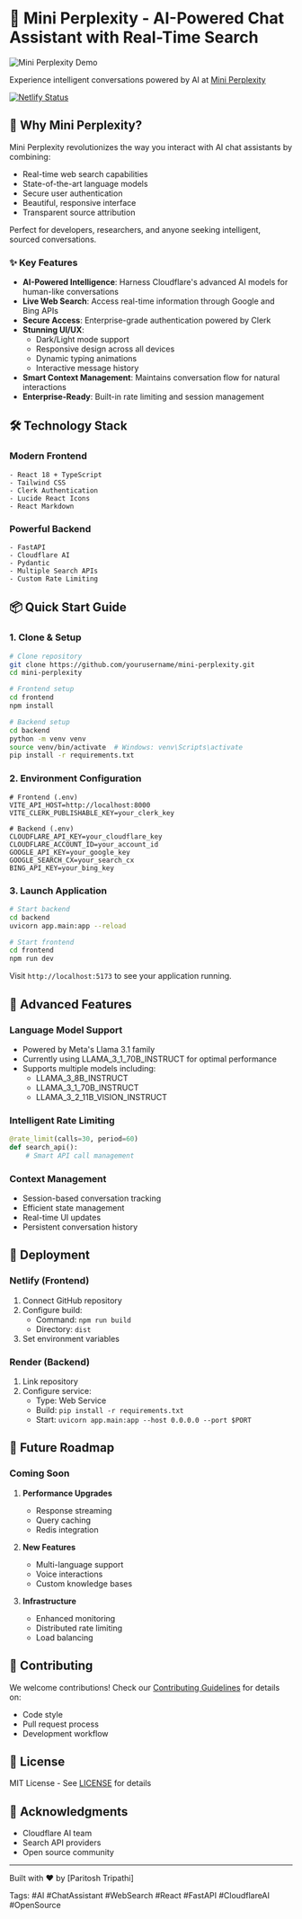 # 🤖 Mini Perplexity - AI-Powered Chat Assistant with Real-Time Search

![Mini Perplexity Demo](https://mini-perplexity.netlify.app/demo.gif)

Experience intelligent conversations powered by AI at [Mini Perplexity](https://mini-perplexity.netlify.app/)

[![Netlify Status](https://api.netlify.com/api/v1/badges/48d8733e-bef8-4967-a416-73c53bdb1ecf/deploy-status)](https://app.netlify.com/sites/mini-perplexity/deploys)

## 🚀 Why Mini Perplexity?

Mini Perplexity revolutionizes the way you interact with AI chat assistants by combining:
- Real-time web search capabilities
- State-of-the-art language models
- Secure user authentication
- Beautiful, responsive interface
- Transparent source attribution

Perfect for developers, researchers, and anyone seeking intelligent, sourced conversations.

### ✨ Key Features

- **AI-Powered Intelligence**: Harness Cloudflare's advanced AI models for human-like conversations
- **Live Web Search**: Access real-time information through Google and Bing APIs
- **Secure Access**: Enterprise-grade authentication powered by Clerk
- **Stunning UI/UX**: 
  - Dark/Light mode support
  - Responsive design across all devices
  - Dynamic typing animations
  - Interactive message history
- **Smart Context Management**: Maintains conversation flow for natural interactions
- **Enterprise-Ready**: Built-in rate limiting and session management

## 🛠️ Technology Stack

### Modern Frontend
```
- React 18 + TypeScript
- Tailwind CSS
- Clerk Authentication
- Lucide React Icons
- React Markdown
```

### Powerful Backend
```
- FastAPI
- Cloudflare AI
- Pydantic
- Multiple Search APIs
- Custom Rate Limiting
```

## 📦 Quick Start Guide

### 1. Clone & Setup

```bash
# Clone repository
git clone https://github.com/yourusername/mini-perplexity.git
cd mini-perplexity

# Frontend setup
cd frontend
npm install

# Backend setup
cd backend
python -m venv venv
source venv/bin/activate  # Windows: venv\Scripts\activate
pip install -r requirements.txt
```

### 2. Environment Configuration

```plaintext
# Frontend (.env)
VITE_API_HOST=http://localhost:8000
VITE_CLERK_PUBLISHABLE_KEY=your_clerk_key

# Backend (.env)
CLOUDFLARE_API_KEY=your_cloudflare_key
CLOUDFLARE_ACCOUNT_ID=your_account_id
GOOGLE_API_KEY=your_google_key
GOOGLE_SEARCH_CX=your_search_cx
BING_API_KEY=your_bing_key
```

### 3. Launch Application

```bash
# Start backend
cd backend
uvicorn app.main:app --reload

# Start frontend
cd frontend
npm run dev
```

Visit `http://localhost:5173` to see your application running.

## 🌟 Advanced Features

### Language Model Support
- Powered by Meta's Llama 3.1 family
- Currently using LLAMA_3_1_70B_INSTRUCT for optimal performance
- Supports multiple models including:
  - LLAMA_3_8B_INSTRUCT
  - LLAMA_3_1_70B_INSTRUCT
  - LLAMA_3_2_11B_VISION_INSTRUCT

### Intelligent Rate Limiting
```python
@rate_limit(calls=30, period=60)
def search_api():
    # Smart API call management
```

### Context Management
- Session-based conversation tracking
- Efficient state management
- Real-time UI updates
- Persistent conversation history

## 🚀 Deployment

### Netlify (Frontend)
1. Connect GitHub repository
2. Configure build:
   - Command: `npm run build`
   - Directory: `dist`
3. Set environment variables

### Render (Backend)
1. Link repository
2. Configure service:
   - Type: Web Service
   - Build: `pip install -r requirements.txt`
   - Start: `uvicorn app.main:app --host 0.0.0.0 --port $PORT`

## 🔮 Future Roadmap

### Coming Soon
1. **Performance Upgrades**
   - Response streaming
   - Query caching
   - Redis integration

2. **New Features**
   - Multi-language support
   - Voice interactions
   - Custom knowledge bases

3. **Infrastructure**
   - Enhanced monitoring
   - Distributed rate limiting
   - Load balancing

## 🤝 Contributing

We welcome contributions! Check our [Contributing Guidelines](CONTRIBUTING.md) for details on:
- Code style
- Pull request process
- Development workflow

## 📄 License

MIT License - See [LICENSE](LICENSE) for details

## 🙏 Acknowledgments

- Cloudflare AI team
- Search API providers
- Open source community

---

Built with ❤️ by [Paritosh Tripathi]

Tags: #AI #ChatAssistant #WebSearch #React #FastAPI #CloudflareAI #OpenSource
